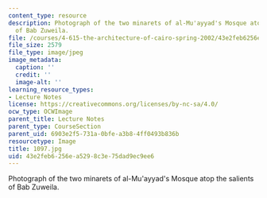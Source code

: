 ```yaml
---
content_type: resource
description: Photograph of the two minarets of al-Mu'ayyad's Mosque atop the salients
  of Bab Zuweila.
file: /courses/4-615-the-architecture-of-cairo-spring-2002/43e2feb6256ea5298c3e75dad9ec9ee6_1097.jpg
file_size: 2579
file_type: image/jpeg
image_metadata:
  caption: ''
  credit: ''
  image-alt: ''
learning_resource_types:
- Lecture Notes
license: https://creativecommons.org/licenses/by-nc-sa/4.0/
ocw_type: OCWImage
parent_title: Lecture Notes
parent_type: CourseSection
parent_uid: 6903e2f5-731a-0bfe-a3b8-4ff0493b836b
resourcetype: Image
title: 1097.jpg
uid: 43e2feb6-256e-a529-8c3e-75dad9ec9ee6
---
```

Photograph of the two minarets of al-Mu'ayyad's Mosque atop the salients of Bab Zuweila.